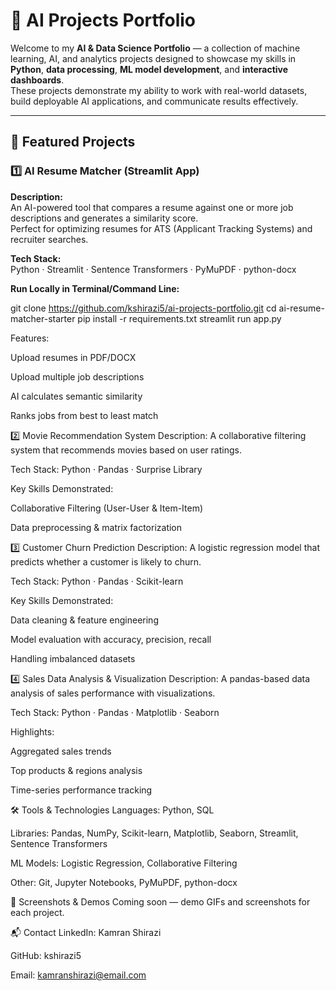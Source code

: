 # 🚀 AI Projects Portfolio

Welcome to my **AI & Data Science Portfolio** — a collection of machine learning, AI, and analytics projects designed to showcase my skills in **Python**, **data processing**, **ML model development**, and **interactive dashboards**.  
These projects demonstrate my ability to work with real-world datasets, build deployable AI applications, and communicate results effectively.

---

## 📂 Featured Projects

### 1️⃣ AI Resume Matcher (Streamlit App)
**Description:**  
An AI-powered tool that compares a resume against one or more job descriptions and generates a similarity score.  
Perfect for optimizing resumes for ATS (Applicant Tracking Systems) and recruiter searches.

**Tech Stack:**  
Python · Streamlit · Sentence Transformers · PyMuPDF · python-docx

**Run Locally in Terminal/Command Line:**

git clone https://github.com/kshirazi5/ai-projects-portfolio.git
cd ai-resume-matcher-starter
pip install -r requirements.txt
streamlit run app.py

Features:

Upload resumes in PDF/DOCX

Upload multiple job descriptions

AI calculates semantic similarity

Ranks jobs from best to least match

2️⃣ Movie Recommendation System
Description:
A collaborative filtering system that recommends movies based on user ratings.

Tech Stack:
Python · Pandas · Surprise Library

Key Skills Demonstrated:

Collaborative Filtering (User-User & Item-Item)

Data preprocessing & matrix factorization

3️⃣ Customer Churn Prediction
Description:
A logistic regression model that predicts whether a customer is likely to churn.

Tech Stack:
Python · Pandas · Scikit-learn

Key Skills Demonstrated:

Data cleaning & feature engineering

Model evaluation with accuracy, precision, recall

Handling imbalanced datasets

4️⃣ Sales Data Analysis & Visualization
Description:
A pandas-based data analysis of sales performance with visualizations.

Tech Stack:
Python · Pandas · Matplotlib · Seaborn

Highlights:

Aggregated sales trends

Top products & regions analysis

Time-series performance tracking

🛠 Tools & Technologies
Languages: Python, SQL

Libraries: Pandas, NumPy, Scikit-learn, Matplotlib, Seaborn, Streamlit, Sentence Transformers

ML Models: Logistic Regression, Collaborative Filtering

Other: Git, Jupyter Notebooks, PyMuPDF, python-docx

📸 Screenshots & Demos
Coming soon — demo GIFs and screenshots for each project.

📬 Contact
LinkedIn: Kamran Shirazi

GitHub: kshirazi5

Email: kamranshirazi@email.com

